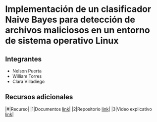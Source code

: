 # Implementación de un clasificador Naive Bayes para detección de archivos maliciosos en un entorno de sistema operativo Linux

## Integrantes

* Nelson Puerta
* William Torres
* Clara Villadiego

## Recursos adicionales

|#|Recurso|
|1|Documentos [link](documentos/)|
|2|Repositorio [link](https://github.com/Neltrin22/practica4SO.git)|
|3|Video explicativo [link](https://www.youtube.com/watch?v=deU5kuvz8r0)|

